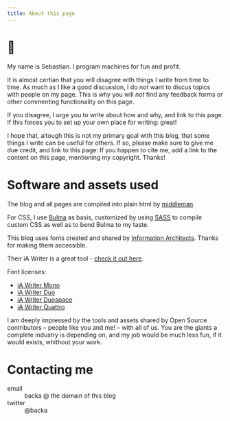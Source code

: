 ```yaml
---
title: About this page
---
```


# 👋

My name is Sebastian. I program machines for fun and profit.

It is almost certian that you will disagree with things I write from time to time. As much as I like a good discussion, I do not want to discus topics with people on my page. 
This is why you will _not_ find any feedback forms or other commenting functionality on this page. 

If you disagree, I urge you to write about how and why, and link to this page. If this forces you to set up your own place for writing: great!

I hope that, altough this is not my primary goal with this blog, that some things I write can be useful for others. If so, please make sure to give me due credit, and link to this page: If you happen to cite me, add a link to the content on this page, mentioning my copyright. Thanks!

# Software and assets used

The blog and all pages are compiled into plain html by [middleman][7].

For CSS, I use [Bulma][8] as basis, customized by using [SASS][9] to compile custom CSS as well as to bend Bulma to my taste.

This blog uses fonts created and shared by [Information Architects][6]. Thanks for making them accessible. 

Their iA Writer is a great tool - [check it out here][5].

Font licenses:

* [iA Writer Mono][1]
* [iA Writer Duo][2]
* [iA Writer Duospace][3]
* [iA Writer Quattro][4]

I am deeply impressed by the tools and assets shared by Open Source contributors – people like you and me! – with all of us. You are the giants a complete industry is depending on, and my job would be much less fun, if it would exists, whithout your work.

# Contacting me

<dl>
    <dt>email</dt>
    <dd>backa @ the domain of this blog</dd>
    <dt>twitter</dt>
    <dd>@backa</dd>
</dl>

[1]: https://github.com/iaolo/iA-Fonts/blob/master/iA%20Writer%20Mono/LICENSE.md
[2]: https://github.com/iaolo/iA-Fonts/blob/master/iA%20Writer%20Duo/LICENSE.md
[3]: https://github.com/iaolo/iA-Fonts/blob/master/iA%20Writer%20Duospace/LICENSE.md
[4]: https://github.com/iaolo/iA-Fonts/blob/master/iA%20Writer%20Quattro/LICENSE.md
[5]: https://ia.net/writer
[6]: https://ia.net
[7]: https://middlemanapp.com
[8]: https://bulma.io
[9]: https://sass-lang.com